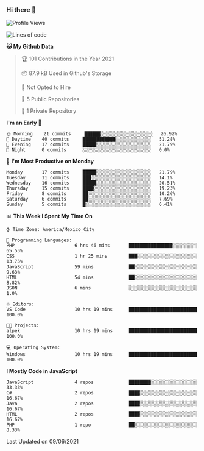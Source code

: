 ### Hi there 👋

<!--START_SECTION:waka-->
![Profile Views](http://img.shields.io/badge/Profile%20Views-0-blue)

![Lines of code](https://img.shields.io/badge/From%20Hello%20World%20I%27ve%20Written-1.8%20million%20lines%20of%20code-blue)

**🐱 My Github Data** 

> 🏆 101 Contributions in the Year 2021
 > 
> 📦 87.9 kB Used in Github's Storage 
 > 
> 🚫 Not Opted to Hire
 > 
> 📜 5 Public Repositories 
 > 
> 🔑 1 Private Repository 
 > 
**I'm an Early 🐤** 

```text
🌞 Morning    21 commits     ██████░░░░░░░░░░░░░░░░░░░   26.92% 
🌆 Daytime    40 commits     ████████████░░░░░░░░░░░░░   51.28% 
🌃 Evening    17 commits     █████░░░░░░░░░░░░░░░░░░░░   21.79% 
🌙 Night      0 commits      ░░░░░░░░░░░░░░░░░░░░░░░░░   0.0%

```
📅 **I'm Most Productive on Monday** 

```text
Monday       17 commits     █████░░░░░░░░░░░░░░░░░░░░   21.79% 
Tuesday      11 commits     ███░░░░░░░░░░░░░░░░░░░░░░   14.1% 
Wednesday    16 commits     █████░░░░░░░░░░░░░░░░░░░░   20.51% 
Thursday     15 commits     ████░░░░░░░░░░░░░░░░░░░░░   19.23% 
Friday       8 commits      ██░░░░░░░░░░░░░░░░░░░░░░░   10.26% 
Saturday     6 commits      ██░░░░░░░░░░░░░░░░░░░░░░░   7.69% 
Sunday       5 commits      █░░░░░░░░░░░░░░░░░░░░░░░░   6.41%

```


📊 **This Week I Spent My Time On** 

```text
⌚︎ Time Zone: America/Mexico_City

💬 Programming Languages: 
PHP                      6 hrs 46 mins       ████████████████░░░░░░░░░   65.55% 
CSS                      1 hr 25 mins        ███░░░░░░░░░░░░░░░░░░░░░░   13.75% 
JavaScript               59 mins             ██░░░░░░░░░░░░░░░░░░░░░░░   9.63% 
HTML                     54 mins             ██░░░░░░░░░░░░░░░░░░░░░░░   8.82% 
JSON                     6 mins              ░░░░░░░░░░░░░░░░░░░░░░░░░   1.0%

🔥 Editors: 
VS Code                  10 hrs 19 mins      █████████████████████████   100.0%

🐱‍💻 Projects: 
alpek                    10 hrs 19 mins      █████████████████████████   100.0%

💻 Operating System: 
Windows                  10 hrs 19 mins      █████████████████████████   100.0%

```

**I Mostly Code in JavaScript** 

```text
JavaScript               4 repos             ████████░░░░░░░░░░░░░░░░░   33.33% 
C#                       2 repos             ████░░░░░░░░░░░░░░░░░░░░░   16.67% 
Java                     2 repos             ████░░░░░░░░░░░░░░░░░░░░░   16.67% 
HTML                     2 repos             ████░░░░░░░░░░░░░░░░░░░░░   16.67% 
PHP                      1 repo              ██░░░░░░░░░░░░░░░░░░░░░░░   8.33%

```



 Last Updated on 09/06/2021
<!--END_SECTION:waka-->

<!--
**JorgeGinez/JorgeGinez** is a ✨ _special_ ✨ repository because its `README.md` (this file) appears on your GitHub profile.

Here are some ideas to get you started:

- 🔭 I’m currently working on ...
- 🌱 I’m currently learning ...
- 👯 I’m looking to collaborate on ...
- 🤔 I’m looking for help with ...
- 💬 Ask me about ...
- 📫 How to reach me: ...
- 😄 Pronouns: ...
- ⚡ Fun fact: ...
-->
